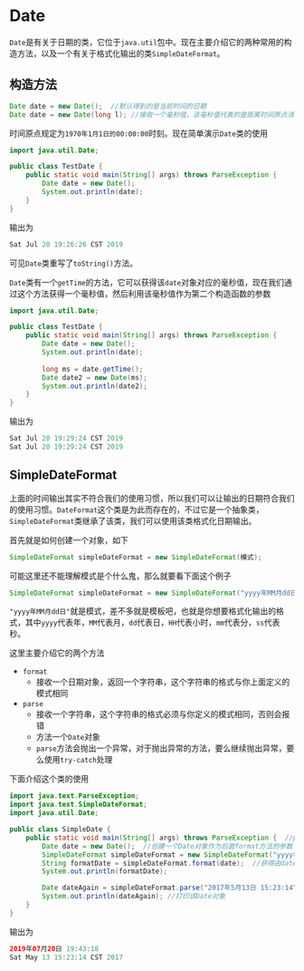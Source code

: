 # Date

`Date`是有关于日期的类，它位于`java.util`包中。现在主要介绍它的两种常用的构造方法，以及一个有关于格式化输出的类`SimpleDateFormat`。

## 构造方法

```java
Date date = new Date();  //默认得到的是当前时间的日期
Date date = new Date(long l); //接收一个毫秒值，该毫秒值代表的是距离时间原点消耗的毫秒值
```

时间原点规定为`1970年1月1日的00:00:00`时刻。现在简单演示`Date`类的使用

```java
import java.util.Date;

public class TestDate {
    public static void main(String[] args) throws ParseException {
        Date date = new Date();
        System.out.println(date);
    }
}
```

输出为

```java
Sat Jul 20 19:26:26 CST 2019
```

可见`Date`类重写了`toString()`方法。



`Date`类有一个`getTime`的方法，它可以获得该`date`对象对应的毫秒值，现在我们通过这个方法获得一个毫秒值，然后利用该毫秒值作为第二个构造函数的参数

```java
import java.util.Date;

public class TestDate {
    public static void main(String[] args) throws ParseException {
        Date date = new Date();
        System.out.println(date);
        
        long ms = date.getTime();
        Date date2 = new Date(ms);
        System.out.println(date2);
    }
}

```

输出为

```java
Sat Jul 20 19:29:24 CST 2019
Sat Jul 20 19:29:24 CST 2019
```

## SimpleDateFormat

上面的时间输出其实不符合我们的使用习惯，所以我们可以让输出的日期符合我们的使用习惯。`DateFormat`这个类是为此而存在的，不过它是一个抽象类，`SimpleDateFormat`类继承了该类，我们可以使用该类格式化日期输出。



首先就是如何创建一个对象，如下

```java
SimpleDateFormat simpleDateFormat = new SimpleDateFormat(模式);
```

可能这里还不能理解模式是个什么鬼，那么就要看下面这个例子

```java
SimpleDateFormat simpleDateFormat = new SimpleDateFormat("yyyy年MM月dd日");
```

`"yyyy年MM月dd日"`就是模式，差不多就是模板吧，也就是你想要格式化输出的格式，其中`yyyy`代表年，`MM`代表月，`dd`代表日，`HH`代表小时，`mm`代表分，`ss`代表秒。



这里主要介绍它的两个方法

- `format`
  - 接收一个日期对象，返回一个字符串，这个字符串的格式与你上面定义的模式相同
- `parse`
  - 接收一个字符串，这个字符串的格式必须与你定义的模式相同，否则会报错
  - 方法一个`Date`对象
  - `parse`方法会抛出一个异常，对于抛出异常的方法，要么继续抛出异常，要么使用`try-catch`处理

下面介绍这个类的使用

```java
import java.text.ParseException;
import java.text.SimpleDateFormat;
import java.util.Date;

public class SimpleDate {
    public static void main(String[] args) throws ParseException {  //parse方法有可能抛出这个异常，这里我们不处理，继续抛出
        Date date = new Date();  //创建一个Date对象作为后面format方法的参数
        SimpleDateFormat simpleDateFormat = new SimpleDateFormat("yyyy年MM月dd日 HH:mm:ss"); //定义输出格式
        String formatDate = simpleDateFormat.format(date);  //获得由date转化得到的格式化输出字符串
        System.out.println(formatDate);

        Date dateAgain = simpleDateFormat.parse("2017年5月13日 15:23:14"); //根据指定的格式解析出一个Date对象
        System.out.println(dateAgain); //打印该Date对象
    }
}
```

输出为

```java
2019年07月20日 19:43:18
Sat May 13 15:23:14 CST 2017
```

